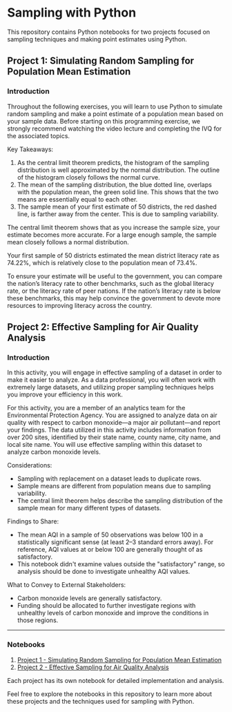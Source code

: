 # Sampling with Python

This repository contains Python notebooks for two projects focused on sampling techniques and making point estimates using Python.

## Project 1: Simulating Random Sampling for Population Mean Estimation

### Introduction
Throughout the following exercises, you will learn to use Python to simulate random sampling and make a point estimate of a population mean based on your sample data. Before starting on this programming exercise, we strongly recommend watching the video lecture and completing the IVQ for the associated topics.

Key Takeaways:
1. As the central limit theorem predicts, the histogram of the sampling distribution is well approximated by the normal distribution. The outline of the histogram closely follows the normal curve.
2. The mean of the sampling distribution, the blue dotted line, overlaps with the population mean, the green solid line. This shows that the two means are essentially equal to each other.
3. The sample mean of your first estimate of 50 districts, the red dashed line, is farther away from the center. This is due to sampling variability.

The central limit theorem shows that as you increase the sample size, your estimate becomes more accurate. For a large enough sample, the sample mean closely follows a normal distribution.

Your first sample of 50 districts estimated the mean district literacy rate as 74.22%, which is relatively close to the population mean of 73.4%.

To ensure your estimate will be useful to the government, you can compare the nation’s literacy rate to other benchmarks, such as the global literacy rate, or the literacy rate of peer nations. If the nation’s literacy rate is below these benchmarks, this may help convince the government to devote more resources to improving literacy across the country.

## Project 2: Effective Sampling for Air Quality Analysis

### Introduction
In this activity, you will engage in effective sampling of a dataset in order to make it easier to analyze. As a data professional, you will often work with extremely large datasets, and utilizing proper sampling techniques helps you improve your efficiency in this work.

For this activity, you are a member of an analytics team for the Environmental Protection Agency. You are assigned to analyze data on air quality with respect to carbon monoxide—a major air pollutant—and report your findings. The data utilized in this activity includes information from over 200 sites, identified by their state name, county name, city name, and local site name. You will use effective sampling within this dataset to analyze carbon monoxide levels.

Considerations:
- Sampling with replacement on a dataset leads to duplicate rows.
- Sample means are different from population means due to sampling variability.
- The central limit theorem helps describe the sampling distribution of the sample mean for many different types of datasets.

Findings to Share:
- The mean AQI in a sample of 50 observations was below 100 in a statistically significant sense (at least 2–3 standard errors away). For reference, AQI values at or below 100 are generally thought of as satisfactory.
- This notebook didn't examine values outside the "satisfactory" range, so analysis should be done to investigate unhealthy AQI values.

What to Convey to External Stakeholders:
- Carbon monoxide levels are generally satisfactory.
- Funding should be allocated to further investigate regions with unhealthy levels of carbon monoxide and improve the conditions in those regions.

---

### Notebooks

1. [Project 1 - Simulating Random Sampling for Population Mean Estimation](project1.ipynb)
2. [Project 2 - Effective Sampling for Air Quality Analysis](project2.ipynb)

Each project has its own notebook for detailed implementation and analysis.

Feel free to explore the notebooks in this repository to learn more about these projects and the techniques used for sampling with Python.

